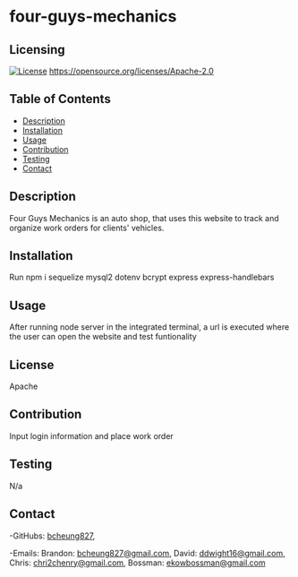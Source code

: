 # four-guys-mechanics

  ## Licensing
  [![License](https://img.shields.io/badge/License-Apache_2.0-blue.svg)](https://opensource.org/licenses/Apache-2.0)
  https://opensource.org/licenses/Apache-2.0

  ## Table of Contents
  - [Description](#description)
  - [Installation](#installation)
  - [Usage](#usage)
  - [Contribution](#contribution)
  - [Testing](#testing)
  - [Contact](#contact)

  ## Description
  Four Guys Mechanics is an auto shop, that uses this website to track and organize work orders for clients' vehicles.

  ## Installation
  Run npm i sequelize mysql2 dotenv bcrypt express express-handlebars

  ## Usage
  After running node server in the integrated terminal, a url is executed where the user can open the website and test funtionality

  ## License
  Apache

  ## Contribution
  Input login information and place work order

  ## Testing
  N/a

  ## Contact
  -GitHubs: [bcheung827](https://github.com/bcheung827), 
  
  -Emails: Brandon: bcheung827@gmail.com, David: ddwight16@gmail.com, Chris: chri2chenry@gmail.com, Bossman: ekowbossman@gmail.com
